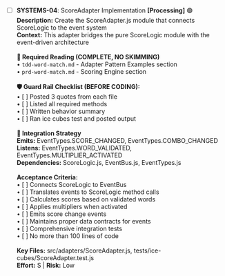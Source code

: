- [ ] **SYSTEMS-04**: ScoreAdapter Implementation **[Processing]** 🟢<br/>**Description:** Create the ScoreAdapter.js module that connects ScoreLogic to the event system<br/>**Context:** This adapter bridges the pure ScoreLogic module with the event-driven architecture<br/><br/>**📖 Required Reading (COMPLETE, NO SKIMMING)**<br/>• `tdd-word-match.md` - Adapter Pattern Examples section<br/>• `prd-word-match.md` - Scoring Engine section<br/><br/>**🛡️ Guard Rail Checklist (BEFORE CODING):**<br/>• [ ] Posted 3 quotes from each file<br/>• [ ] Listed all required methods<br/>• [ ] Written behavior summary<br/>• [ ] Ran ice cubes test and posted output<br/><br/>**🔗 Integration Strategy**<br/>**Emits:** EventTypes.SCORE_CHANGED, EventTypes.COMBO_CHANGED<br/>**Listens:** EventTypes.WORD_VALIDATED, EventTypes.MULTIPLIER_ACTIVATED<br/>**Dependencies:** ScoreLogic.js, EventBus.js, EventTypes.js<br/><br/>**Acceptance Criteria:**<br/>• [ ] Connects ScoreLogic to EventBus<br/>• [ ] Translates events to ScoreLogic method calls<br/>• [ ] Calculates scores based on validated words<br/>• [ ] Applies multipliers when activated<br/>• [ ] Emits score change events<br/>• [ ] Maintains proper data contracts for events<br/>• [ ] Comprehensive integration tests<br/>• [ ] No more than 100 lines of code<br/><br/>**Key Files:** src/adapters/ScoreAdapter.js, tests/ice-cubes/ScoreAdapter.test.js<br/>**Effort:** S | **Risk:** Low
